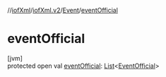 //[iofXml](../../../index.md)/[iofXml.v2](../index.md)/[Event](index.md)/[eventOfficial](event-official.md)

# eventOfficial

[jvm]\
protected open val [eventOfficial](event-official.md): [List](https://docs.oracle.com/javase/8/docs/api/java/util/List.html)<[EventOfficial](../-event-official/index.md)>
